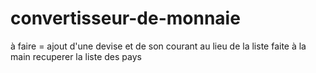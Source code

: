 # convertisseur-de-monnaie

à faire = ajout d'une devise et de son courant
          au lieu de la liste faite à la main recuperer la liste des pays